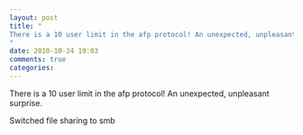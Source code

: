 ```yaml
---
layout: post
title: "
There is a 10 user limit in the afp protocol! An unexpected, unpleasant surprise.
"
date: 2010-10-24 19:03
comments: true
categories: 
---
```


There is a 10 user limit in the afp protocol! An unexpected, unpleasant surprise.


Switched file sharing to smb

